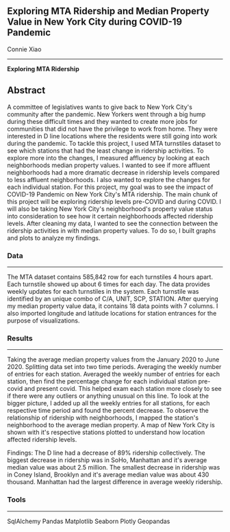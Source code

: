## Exploring MTA Ridership and Median Property Value in New York City during COVID-19 Pandemic

Connie Xiao

---
**Exploring MTA Ridership**

Abstract
---

A committee of legislatives wants to give back to New York City's community after the pandemic. New Yorkers went through a big hump during these difficult times and they wanted to create more jobs for communities that did not have the privilege to work from home. They were interested in D line locations where the residents were still going into work during the pandemic.
To tackle this project, I used MTA turnstiles dataset to see which stations that had the least change in ridership activities. To explore more into the changes, I measured affluency by looking at each neighborhoods median property values. I wanted to see if more affluent neighborhoods had a more dramatic decrease in ridership levels compared to less affluent neighborhoods. I also wanted to explore the changes for each individual station.
For this project, my goal was to see the impact of COVID-19 Pandemic on New York City's MTA ridership. The main chunk of this project will be exploring ridership levels pre-COVID and during COVID. I will also be taking New York City's neighborhood's property value status into consideration to see how it certain neighborhoods affected ridership levels. After cleaning my data, I wanted to see the connection between the ridership activities in with median property values. To do so, I built graphs and plots to analyze my findings.

### Data
---
The MTA dataset contains 585,842 row for each turnstiles 4 hours apart. Each turnstile showed up about 6 times for each day. The data provides weekly updates for each turnstiles in the system. Each turnstile was identified by an unique combo of C/A, UNIT, SCP, STATION. After querying my median property value data, it contains 18 data points with 7 columns. I also imported longitude and latitude locations for station entrances for the purpose of visualizations.

### Results
---
Taking the average median property values from the January 2020 to June 2020.
Splitting data set into two time periods.
Averaging the weekly number of entries for each station.
Averaged the weekly number of entries for each station, then find the percentage change for each individual station pre-covid and present covid. This helped exam each station more closely to see if there were any outliers or anything unusual on this line. To look at the bigger picture, I added up all the weekly entries for all stations, for each respective time period and found the percent decrease. To observe the relationship of ridership with neighborhoods, I mapped the station's neighborhood to the average median property. A map of New York City is shown with it's respective stations plotted to understand how location affected ridership levels.

Findings:
The D line had a decrease of 89% ridership collectively.
The biggest decrease in ridership was in SoHo, Manhattan and it's average median value was about 2.5 million.
The smallest decrease in ridership was in Coney Island, Brooklyn and it's average median value was about 430 thousand.
Manhattan had the largest difference in average weekly ridership.

### Tools
---
SqlAlchemy 
Pandas 
Matplotlib
Seaborn
Plotly 
Geopandas 
